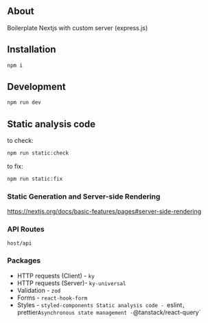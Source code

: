 ## About

Boilerplate Nextjs with custom server (express.js)

## Installation

```bash
npm i
```

## Development

```bash
npm run dev
```

## Static analysis code

to check:

```bash
npm run static:check
```

to fix:

```bash
npm run static:fix
```

### Static Generation and Server-side Rendering

https://nextjs.org/docs/basic-features/pages#server-side-rendering

### API Routes

`host/api`

### Packages

- HTTP requests (Client) - `ky`
- HTTP requests (Server)- `ky-universal`
- Validation - `zod`
- Forms - `react-hook-form`
- Styles - `styled-components Static analysis code - `eslint`, `prettier`Asynchronous state management -`@tanstack/react-query`
